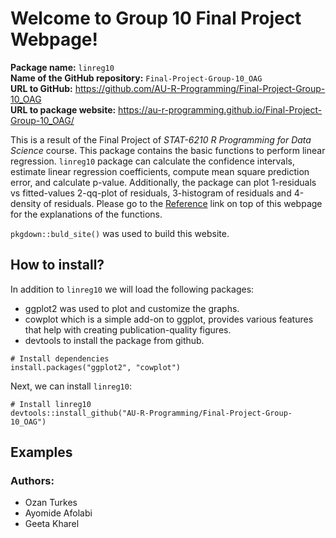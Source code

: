 
# Welcome to Group 10 Final Project Webpage!

**Package name:** `linreg10`  
**Name of the GitHub repository:** `Final-Project-Group-10_OAG`  
**URL to GitHub:**
<a href="https://github.com/AU-R-Programming/Final-Project-Group-10_OAG" class="uri">https://github.com/AU-R-Programming/Final-Project-Group-10_OAG</a>  
**URL to package website:**
<a href="https://au-r-programming.github.io/Final-Project-Group-10_OAG/" class="uri">https://au-r-programming.github.io/Final-Project-Group-10_OAG/</a>

This is a result of the Final Project of *STAT-6210 R Programming for
Data Science* course. This package contains the basic functions to
perform linear regression. `linreg10` package can calculate the
confidence intervals, estimate linear regression coefficients, compute
mean square prediction error, and calculate p-value. Additionally, the
package can plot 1-residuals vs fitted-values 2-qq-plot of residuals,
3-histogram of residuals and 4-density of residuals. Please go to the
[Reference](https://au-r-programming.github.io/Final-Project-Group-10_OAG/reference/index.html)
link on top of this webpage for the explanations of the functions.

`pkgdown::buld_site()` was used to build this website.

## How to install?

In addition to `linreg10` we will load the following packages:

-   ggplot2 was used to plot and customize the graphs.
-   cowplot which is a simple add-on to ggplot, provides various
    features that help with creating publication-quality figures.
-   devtools to install the package from github.

<!-- -->

    # Install dependencies
    install.packages("ggplot2", "cowplot")

Next, we can install `linreg10`:

    # Install linreg10
    devtools::install_github("AU-R-Programming/Final-Project-Group-10_OAG")

## Examples

### Authors:

-   Ozan Turkes
-   Ayomide Afolabi
-   Geeta Kharel
